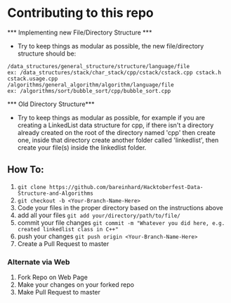# Contributing to this repo
*** Implementing new File/Directory Structure ***
* Try to keep things as modular as possible, the new file/directory structure should be: 
```
/data_structures/general_structure/structure/language/file
ex: /data_structures/stack/char_stack/cpp/cstack/cstack.cpp cstack.h cstack.usage.cpp
/algorithms/general_algorithm/algorithm/language/file
ex: /algorithms/sort/bubble_sort/cpp/bubble_sort.cpp
```

*** Old Directory Structure***
* Try to keep things as modular as possible, for example if you are creating a LinkedList data structure for cpp, if there isn't a directory already created on the root of the directory named 'cpp' then create one, inside that directory create another folder called 'linkedlist', then create your file(s) inside the linkedlist folder.

## How To:

1. `git clone https://github.com/bareinhard/Hacktoberfest-Data-Structure-and-Algorithms`
2. `git checkout -b <Your-Branch-Name-Here>`
3. Code your files in the proper directory based on the instructions above
4. add all your files `git add your/directory/path/to/file/`
5. commit your file changes `git commit -m "Whatever you did here, e.g. created linkedlist class in C++"`
6. push your changes `git push origin <Your-Branch-Name-Here>`
7. Create a Pull Request to master

### Alternate via Web

1. Fork Repo on Web Page
2. Make your changes on your forked repo
3. Make Pull Request to master
